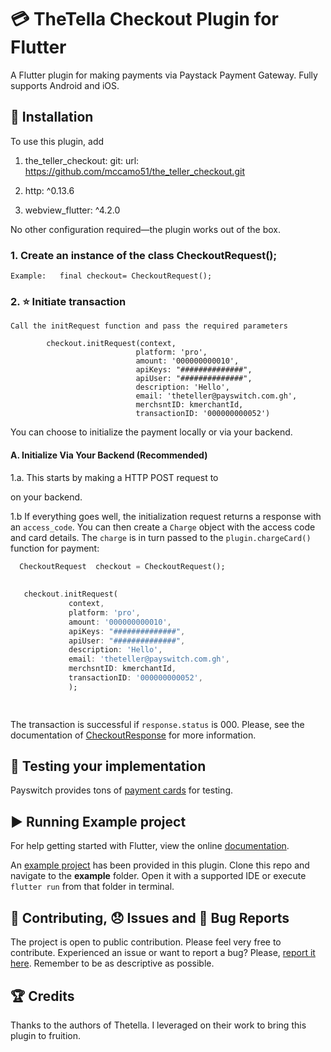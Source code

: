 # :credit_card: TheTella Checkout Plugin for Flutter

A Flutter plugin for making payments via Paystack Payment Gateway. Fully
supports Android and iOS.

## :rocket: Installation
To use this plugin, add 
  
1.  the_teller_checkout:
    git:
      url: https://github.com/mccamo51/the_teller_checkout.git
  

2. http: ^0.13.6
3. webview_flutter: ^4.2.0



No other configuration required&mdash;the plugin works out of the box.

### 1. Create an instance of the class CheckoutRequest();
`Example:   final checkout= CheckoutRequest();`



### 2. :star: Initiate transaction
`Call the initRequest function and pass the required parameters`

            checkout.initRequest(context,
                                platform: 'pro',
                                amount: '000000000010',
                                apiKeys: "##############",
                                apiUser: "##############",
                                description: 'Hello',
                                email: 'theteller@payswitch.com.gh',
                                merchsntID: kmerchantId,
                                transactionID: '000000000052')

You can choose to initialize the payment locally or via your backend.

#### A. Initialize Via Your Backend (Recommended)

1.a. This starts by making a HTTP POST request to
<!-- [paystack](https://developers.paystack.co/reference#initialize-a-transaction) -->
on your backend.

1.b If everything goes well, the initialization request returns a response with an `access_code`.
You can then create a `Charge` object with the access code and card details. The `charge` is in turn passed to the `plugin.chargeCard()` function for payment:

```dart
  CheckoutRequest  checkout = CheckoutRequest();
  
          
   checkout.initRequest(
             context,
             platform: 'pro',
             amount: '000000000010',
             apiKeys: "##############",
             apiUser: "##############",
             description: 'Hello',
             email: 'theteller@payswitch.com.gh',
             merchsntID: kmerchantId,
             transactionID: '000000000052',
             );

 
```
The transaction is successful if `response.status` is 000. Please, see the documentation 
of [CheckoutResponse](https://theteller.net/documentation)
for more information. 



<!-- #### 2. Initialize Locally
Just send the payment details to  `plugin.chargeCard`
```dart
      // Set transaction params directly in app (note that these params
      // are only used if an access_code is not set. In debug mode,
      // setting them after setting an access code would throw an error
      Charge charge = Charge();
      charge.card = _getCardFromUI();
      charge
        ..amount = 2000
        ..email = 'user@email.com'
        ..reference = _getReference()
        ..putCustomField('Charged From', 'Flutter PLUGIN');
      _chargeCard();
``` -->



## :helicopter: Testing your implementation
Payswitch provides tons of [payment cards](https://theteller.net/documentation) for testing.

## :arrow_forward: Running Example project
For help getting started with Flutter, view the online [documentation](https://flutter.io/).

An [example project](https://github.com/mccamo51/the_teller_checkout/tree/master/example) has been provided in this plugin.
Clone this repo and navigate to the **example** folder. Open it with a supported IDE or execute `flutter run` from that folder in terminal.

## :pencil: Contributing, :disappointed: Issues and :bug: Bug Reports
The project is open to public contribution. Please feel very free to contribute.
Experienced an issue or want to report a bug? Please, [report it here](https://github.com/mccamo51/the_teller_checkout/issues). Remember to be as descriptive as possible.

## :trophy: Credits
Thanks to the authors of Thetella. I leveraged on their work to bring this plugin to fruition.

